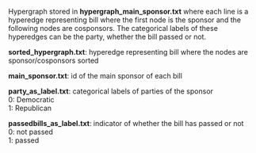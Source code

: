 Hypergraph stored in **hypergraph_main_sponsor.txt** where each line is a hyperedge representing bill where the first node is the sponsor and the following nodes are cosponsors. The categorical labels of these hyperedges can be the party, whether the bill passed or not.
<br/>

**sorted_hypergraph.txt**: hyperedge representing bill where the nodes are sponsor/cosponsors sorted <br/>

**main_sponsor.txt**: id of the main sponsor of each bill <br/>

**party_as_label.txt**: categorical labels of parties of the sponsor <br/>
0: Democratic <br/> 
1: Republican <br/>

**passedbills_as_label.txt**: indicator of whether the bill has passed or not <br/>
0: not passed <br/> 
1: passed <br/>

